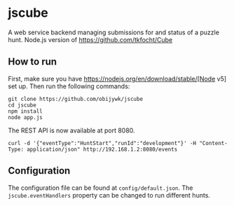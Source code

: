 # jscube
A web service backend managing submissions for and status of a puzzle hunt. Node.js version of https://github.com/tkfocht/Cube

## How to run

First, make sure you have https://nodejs.org/en/download/stable/[Node v5] set up. Then run the following commands:

```
git clone https://github.com/obijywk/jscube
cd jscube
npm install
node app.js
```

The REST API is now available at port 8080.

```
curl -d '{"eventType":"HuntStart","runId":"development"}' -H "Content-Type: application/json" http://192.168.1.2:8080/events
```

## Configuration

The configuration file can be found at `config/default.json`. The `jscube.eventHandlers` property can be changed to run different hunts.
